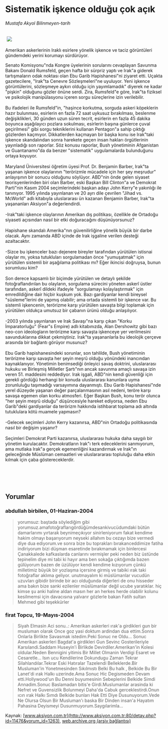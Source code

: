 # Sistematik işkence olduğu çok açık

*Mustafa Akyol Bilinmeyen-tarih*

<div>
 <font>
  <img border="0" height="1" src="/web/20050121180757im_/http://www.aksiyon.com.tr/images/blank.gif"/>
 </font>
 <font class="content">
  <p>
   <img border="0" hspace="5" src="http://web.archive.org/web/20050121180757im_/http://www.aksiyon.com.tr/resim/493/14.jpg" vspace="5"/>
  </p>
 </font>
 <font class="content">
  Amerikan askerlerinin Iraklı esirlere yönelik işkence ve taciz görüntüleri gündemdeki yerini korumayı sürdürüyor.
 </font>
 <br/>
 <p>
  <font class="content">
   Senato Komisyonu"nda Kongre üyelerinin sorularını cevaplayan Savunma Bakanı Donald Rumsfeld, geçen hafta bir sürpriz yaptı ve Irak"a giderek tartışmaların odak noktası olan Ebu Garib Hapishanesi"ni ziyaret etti. Uçakta gazetecilere, "Irak"ta Cenevre Sözleşmeleri"ne uyuluyor. Yeni işkence görüntülerini, sözleşmeye aykırı olduğu için yayımlamadık" diyerek ne kadar "pişkin" olduğunu gözler önüne serdi. Zira, Rumsfeld"e göre, Irak"ta fiziksel ve psikolojik manipülasyonu içeren sorgu süreçlerine izin verilebilir.
   <br>
    <br>
     Bu ifadeleri ile Rumsfeld"in, "haşince korkutma, sorguda askeri köpeklerin hazır bulunması, esirlerin en fazla 72 saat uykusuz bırakılması, beslenme değişiklikleri, 30 günden uzun süren tecrit, esirlerin en fazla 45 dakika boyunca aşağılayıcı pozlara sokulması, esirlerin başına günlerce çuval geçirilmesi" gibi sorgu tekniklerini kullanan Pentagon"a sahip çıktığı gözlerden kaçmıyor. Dikkatlerden kaçmayan bir başka konu ise Irak"taki işkence skandalından sonra harekete geçen insan hakları örgütlerinin yayınladığı son raporlar. Söz konusu raporlar, Bush yönetiminin Afganistan ve Guantanamo"da da benzer "sistematik" uygulamalarda bulunduğunu ortaya koyuyor.
     <br>
      <br>
       Maryland Üniversitesi öğretim üyesi Prof. Dr. Benjamin Barber, Irak"ta yaşanan işkence olaylarının "terörizmle mücadele için her şey meşrudur" anlayışının bir sonucu olduğunu söylüyor. ABD"nin önde gelen siyaset teorisyenlerinden biri olan Barber, eski Başkan Bill Clinton"a ve Demokrat Parti"nin Kasım 2004 seçimlerindeki başkan adayı John Kerry"e yakınlığı ile tanınıyor. 1995 yılında yayınlanan ve 20 ayrı dile çevrilen "Jihad vs. McWorld" adlı kitabıyla uluslararası ün kazanan Benjamin Barber, Irak"ta yaşananları Aksiyon"a değerlendirdi.
       <br/>
       <br/>
       -Irak"taki işkence olaylarının Amerikan dış politikası, özellikle de Ortadoğu siyaseti açısından nasıl bir etki doğuracağını düşünüyorsunuz?
       <br/>
       <br/>
       Hapishane skandalı Amerika"nın güvenilirliğine yönelik büyük bir darbe olacak. Aynı zamanda ABD içinde de Irak işgaline verilen desteği azaltacaktır.
       <br/>
       <br/>
       -Sizce bu işkenceler bazı dejenere bireyler tarafından yürütülen istisnai olaylar mı, yoksa tutukluları sorgulamadan önce "yumuşatmak" için yürütülen sistemli bir aşağılama politikası mı? Eğer ikincisi doğruysa, bunun sorumlusu kim?
       <br/>
       <br/>
       Son derece kapsamlı bir biçimde yürütülen ve detaylı şekilde fotoğraflandırılan bu olayların, sorgulama sürecini yöneten askerî üstler tarafından, askerî dildeki ifadeyle "sorgulamayı kolaylaştırmak" için emredildiğine dair hiçbir kuşkum yok. Bazı gardiyanlar kendi bireysel "süsleme"lerini de yapmış olabilir; ama ortada sistemli bir işkence var. Bu sistemli işkencenin, terörizme karşı yürütülen savaşta bilgi toplamak için yürütülen oldukça umutsuz bir çabanın ürünü olduğu anlaşılıyor.
       <br/>
       <br/>
       -2003 yılında yayınlanan ve Irak Savaşı"na karşı çıkan "Korku İmparatorluğu" (Fear"s Empire) adlı kitabınızda, Alan Dershowitz gibi bazı neo-con ideologların terörizme karşı savaşta işkenceye yer verilmesini savunduklarına dikkat çekmiştiniz. Irak"ta yaşananlarla bu ideolojik çerçeve arasında bir bağlantı görüyor musunuz?
       <br/>
       <br/>
       Ebu Garib hapishanesindeki sorunlar, son tahlilde, Bush yönetiminin terörizme karşı savaşta her şeyin meşrû olduğu yönündeki inancından kaynaklanıyor. Yönetimin benimsediği önleyici savaş doktrini, uluslararası hukuku ve Birleşmiş Milletler Şartı"nın ancak savunma amaçlı savaşa izin veren 51. maddesini reddediyor. Irak işgali, ABD"nin kendi güvenliği için gerekli gördüğü herhangi bir konuda uluslararası kanunlara uyma zorunluluğu taşımadığı varsayımına dayanmıştı. Ebu Garib Hapishanesi"nde yerel düzeyde yaşanan değer parçalanmasının asıl nedeni, teröre karşı savaşa egemen olan korku atmosferi. Eğer Başkan Bush, konu terör olunca "her şeyin meşrû olduğu" düşüncesiyle hareket ediyorsa, neden Ebu Garib"deki gardiyanlar da terörizm hakkında istihbarat toplama adı altında tutuklulara kötü muamele yapmasın?
       <br/>
       <br/>
       -Gelecek seçimleri John Kerry kazanırsa, ABD"nin Ortadoğu politikasında nasıl bir değişim yaşanır?
       <br/>
       <br/>
       Seçimleri Demokrat Parti kazanırsa, uluslararası hukuka daha saygılı bir yönetim kurulacaktır. Demokratların Irak"ı terk edeceklerini sanmıyorum, ama mutlaka Irak"a gerçek egemenliğini kazandırmak ve Irak"ın geleceğinde Müslüman cemaatleri ve uluslarararası topluluğu daha etkin kılmak için çaba göstereceklerdir.
       <br/>
      </br>
     </br>
    </br>
   </br>
  </font>
 </p>
</div>


## Yorumlar

### abdullah birbilen, 01-Haziran-2004
> yorumsuz: 
> baştada söylediğim gibi  yorumsuz.amafotoğraflarıgördüğümdesankivucüdumdaki bütün damarlarımı yırtarak beynimeçıkıyor sinirleniyorum fakat kendime hakim olmayı başarıyorum neyseki allahım bu cezayı bize vermedi diye dua ediyorum.ve sonra bize bu toprakları bırakanceddimize fatiha indiriyorum bizi düşman esaretinde bırakmamak için binlercesi  Çanakkalede kafkaslarda canlarını vermişler peki neden biz üstünde  tepinelim diye mi  tabi ki  hayır  ama  ben sokağa çıktığımda bazen gülüyorum bazen de üzülüyor  kendi kendime kızıyorum çünkü milletimiz büyük bir yozlaşma içersine girmiş  ve tabiki  ırak taki fotoğraflar aklıma  geliyor. unutmayalım ki müslümanlar  vucudün uzuvları gibidir birinde bir acı olduğunda diğerleri de onu hisseder ama bakın bize  sanki ezilenler müslümanlar  değil ucube yaratıklar. hiç kimse şu anki haline aldan masın  her an herkes herde olabilir kolunu kesilmemsi için davacısına  yalvarır gözlerle bakan  Fatih sultan Mehmed  gibi teşekkürler

### firat Topcu, 19-Mayıs-2004
> Siyah Elmasin Aci sonu..: 
> Amerikan askerleri ırak'a girdikleri gun bir musluman olarak Once goz yasi doktum ardindan dua ettim.Sonra Onlarla Birlikte Savasmak istedim.Peki Sonuc ne Oldu... Sonuc Amerikan askerleri Bagdat'a girdikleri Gun Sevinc Gosterileriyle Karsılandi.Saddam Huseyin'i Birlikde Devirdiler.Amerikan'in Kolesi oldular.Neden Bennigini yitimis Bir Millet Olmanin Verdigi Esaret ve Cesaretle... Isın ucu Kendilerine Dokundugu Zaman Tekrar Silahlandılar.Tekrar Eski Hatıralar Tazelendi Belleklerde.Bir Musluman'in Yonetmesinden Sıkılmıstı Belki Bu halk , Belkide Bu Bir Lanet'di ırak Halkı uzerinde.Ama Sonuc Hic Degismeden Devam etti.Hollywood'un Bu Denni buyumesinin Sebeplerini Belkide Simdi Annadim.Sonuc Baslamadan bitis'e Girdi.Muslumanlar arasinda ki Nefret ve Guvensizlik Bolunmeyi Daha'da Cabuk gerceklestirdi.Onun ıcın ırak Halkı Sımdı Belkide bunları Hak Etti Diye Dusunuyorum.Vede Ne Olursa Olsun Bir Musluman'ı baska Bir Dinden insan'a Hayatım Pahasina Deyismeyi Dusunmuyorum.Saygılarimla...

Kaynak: [www.aksiyon.com.tr](http://www.aksiyon.com.tr:80/detay.php?id=11476&yorum_id=1263), [web.archive.org (arşiv bağlantısı)](http://web.archive.org/web/20050121180757/http://www.aksiyon.com.tr:80/detay.php?id=11476&yorum_id=1263)
